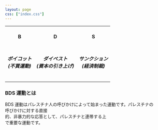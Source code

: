 ```yaml
---
layout: page
css: ["index.css"]
---
```


<table style="width: 500px;">
<tbody>
<tr >
<td style="text-align: center;">
<h4><strong>B</strong></h4>
</td>
<td style="text-align: center;">
<h4><strong>D</strong></h4>
</td>
<td style="text-align: center;">
<h4><strong>S</strong></h4>
</td>
</tr>
<tr>
<td style="text-align: center;"><h6><strong>ボイコット<br />(不買運動)</strong></h6></td>
<td style="text-align: center;"><h6><strong>ダイベスト<br />(資本の引き上げ)</strong></h6></td>
<td style="text-align: center;"><h6><strong>サンクション<br />(経済制裁)</strong></h6></td>
</tr>
</tbody>
</table>

<div id="page-info">
  <h3>BDS 運動とは</h3>
</div>
<p>BDS 運動はパレスチナ人の呼びかけによって始まった運動です。パレスチナの呼びかけに対する直接<br />的、非暴力的な応答として、パレスチナと連帯する上<br />で重要な運動です。</p>

